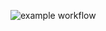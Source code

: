 ![example workflow](https://github.com/smartide/smartide/actions/workflows/smartide-docs-publish/badge.svg)